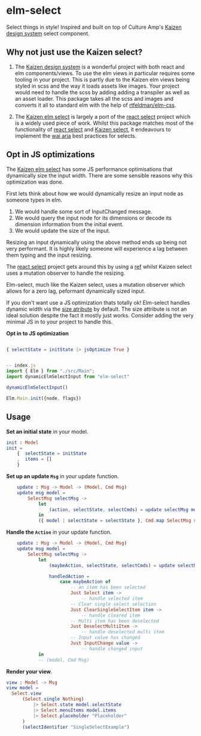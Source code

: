 # elm-select
Select things in style! Inspired and built on top of Culture Amp's [Kaizen design system](https://cultureamp.design) select component. 

## Why not just use the Kaizen select?
1. The [Kaizen design system](https://cultureamp.design/) is a wonderful project with both react and elm components/views. To use the elm views in particular requires some tooling in your project. This is partly due to the Kaizen elm views being styled in scss and the way it loads assets like images. Your project would need to handle the scss by adding adding a transpiler as well as an asset loader. This package takes all the scss and images and converts it all to standard elm with the help of [rtfeldman/elm-css](https://package.elm-lang.org/packages/rtfeldman/elm-css/latest/).

2. The [Kaizen elm select](https://cultureamp.design/storybook/?path=/story/select-elm--multi-select-searchable) is largely a port of the [react select](https://react-select.com/home) project which is a widely used piece of work. Whilst this package matches most of the functionality of [react select]() and [Kaizen select](), it endeavours to implement the [wai aria](https://www.w3.org/TR/wai-aria-practices/examples/combobox/aria1.1pattern/listbox-combo.html) best practices for selects.

## Opt in JS optimizations
The [Kaizen elm select](https://cultureamp.design/storybook/?path=/story/select-elm--multi-select-searchable) has some JS performance optimisations that dynamically size the input width. There are some sensible reasons why this optimization was done.

First lets think about how we would dynamically resize an input node as someone types in elm. 
1. We would handle some sort of InputChanged message.
2. We would query the input node for its dimensions or decode its dimension information from the initial event.
3. We would update the size of the input.

Resizing an input dynamically using the above method ends up being not very performant. It is highly likely someone will experience a lag between them typing and the input resizing.

The [react select](https://react-select.com/home) project gets around this by using a [ref](https://reactjs.org/docs/refs-and-the-dom.html) whilst Kaizen select uses a mutation observer to handle the resizing.

Elm-select, much like the Kaizen select, uses a mutation observer which allows for a zero lag, peformant dynamically sized input.

If you don't want use a JS optimization thats totally ok! Elm-select handles dynamic width via the [size atribute](https://developer.mozilla.org/en-US/docs/Web/HTML/Attributes/size) by default. The size attribute is not an ideal solution despite the fact it mostly just works. Consider adding the very minimal JS in to your project to handle this.

__Opt in to JS optimization__
```elm

{ selectState = initState |> jsOptimize True }
```

```javascript

-- index.js 
import { Elm } from "./src/Main";
import dynamicElmSelectInput from "elm-select"

dynamicElmSelectInput()

Elm.Main.init({node, flags})
```

## Usage
__Set an initial state__ in your model.

```elm
init : Model
init = 
    {  selectState = initState
    ,  items = []
    }
```

__Set up an update `Msg`__ in your update function.

```elm
    update : Msg -> Model -> (Model, Cmd Msg)
    update msg model =
        SelectMsg selectMsg ->
            let
                (action, selectState, selectCmds) = update selectMsg model.selectState
            in
            ({ model | selectState = selectState }, Cmd.map SelectMsg selectCmds)

```

__Handle the `Action`__ in your update function.

```elm
    update : Msg -> Model -> (Model, Cmd Msg)
    update msg model =
        SelectMsg selectMsg ->
            let
                (maybeAction, selectState, selectCmds) = update selectMsg model.selectState

                handledAction =
                    case maybeAction of 
                        -- an item has been selected
                        Just Select item ->
                            -- handle selected item
                        -- Clear single select selection
                        Just ClearSingleSelectItem item ->
                            -- handle cleared item
                        -- Multi item has been deselected
                        Just DeselectMultiItem ->
                            -- handle deselected multi item
                        -- Input value has changed
                        Just InputChange value ->
                            -- handle changed input
            in
            -- (model, Cmd Msg)
```

__Render your view__.

```elm
view : Model -> Msg
view model =
  Select.view 
      (Select.single Nothing)
          |> Select.state model.selectState
          |> Select.menuItems model.items
          |> Select.placeholder "Placeholder"
      )
      (selectIdentifier "SingleSelectExample")
```

